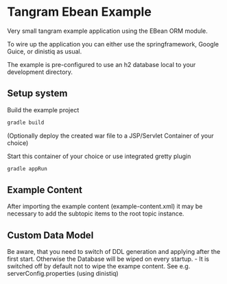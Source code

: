 Tangram Ebean Example
=====================

Very small tangram example application using the EBean ORM module.

To wire up the application you can either use the springframework, Google Guice, or dinistiq as usual.

The example is pre-configured to use an h2 database local to your development directory.


Setup system
------------

Build the example project

```bash
gradle build
```

(Optionally deploy the created war file to a JSP/Servlet Container of your choice)

Start this container of your choice or use integrated gretty plugin

```bash
gradle appRun
```

Example Content
---------------

After importing the example content (example-content.xml) it may be necessary to add 
the subtopic items to the root topic instance.

Custom Data Model
-----------------

Be aware, that you need to switch of DDL generation and applying after the first start.
Otherwise the Database will be wiped on every startup. - It is switched off by default 
not to wipe the exampe content. See e.g. serverConfig.properties (using dinistiq)

